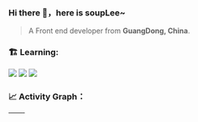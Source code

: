 ### Hi there 👋，here is soupLee~
> A Front end developer from **GuangDong, China**.

### 🏗️ Learning:

<code><img src="https://img.shields.io/badge/typescript-%23007ACC.svg?style=for-the-badge&logo=typescript&logoColor=white"/></code>
<code><img src="https://img.shields.io/badge/vuejs-%2335495e.svg?style=for-the-badge&logo=vuedotjs&logoColor=%234FC08D"/></code>
<code><img src="https://img.shields.io/badge/vite-%23646CFF.svg?style=for-the-badge&logo=vite&logoColor=white"/></code>

### 📈 Activity Graph：
| <img align="center" src="https://github-readme-stats.vercel.app/api?username=soup-Lee&show_icons=true&theme=buefy&hide_border=true" alt="" /> | <img align="center" src="https://github-readme-stats.vercel.app/api/top-langs/?username=soup-Lee&layout=compact&theme=buefy&hide_border=true" alt="" /> |
| ----------------------------------------------------------------------------------------------------------------------------------------------- | --------------------------------------------------------------------------------------------------------------------------------------------------------- |

